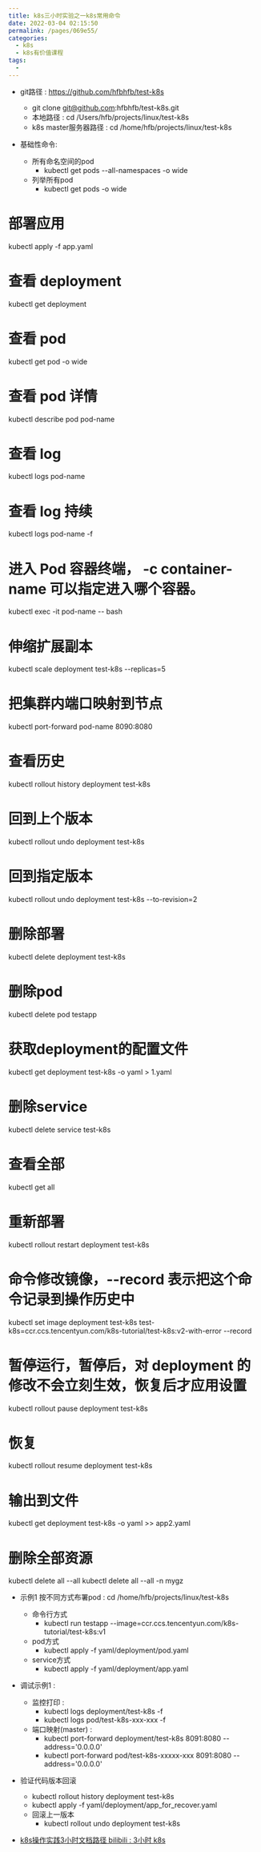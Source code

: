 ```yaml
---
title: k8s三小时实验之一k8s常用命令
date: 2022-03-04 02:15:50
permalink: /pages/069e55/
categories:
  - k8s
  - k8s有价值课程
tags:
  - 
---
```


* git路径 : https://github.com/hfbhfb/test-k8s
  * git clone git@github.com:hfbhfb/test-k8s.git
  * 本地路径 : cd /Users/hfb/projects/linux/test-k8s
  * k8s master服务器路径 : cd /home/hfb/projects/linux/test-k8s

* 基础性命令:
  * 所有命名空间的pod
    * kubectl get pods --all-namespaces -o wide
  * 列举所有pod
    * kubectl get pods -o wide

# 部署应用
kubectl apply -f app.yaml
# 查看 deployment
kubectl get deployment
# 查看 pod
kubectl get pod -o wide
# 查看 pod 详情
kubectl describe pod pod-name
# 查看 log
kubectl logs pod-name
# 查看 log 持续
kubectl logs pod-name -f
# 进入 Pod 容器终端， -c container-name 可以指定进入哪个容器。
kubectl exec -it pod-name -- bash
# 伸缩扩展副本
kubectl scale deployment test-k8s --replicas=5
# 把集群内端口映射到节点
kubectl port-forward pod-name 8090:8080
# 查看历史
kubectl rollout history deployment test-k8s
# 回到上个版本
kubectl rollout undo deployment test-k8s
# 回到指定版本
kubectl rollout undo deployment test-k8s --to-revision=2
# 删除部署
kubectl delete deployment test-k8s
# 删除pod
kubectl delete pod testapp
# 获取deployment的配置文件
kubectl get deployment test-k8s -o yaml > 1.yaml
# 删除service
kubectl delete service test-k8s

# 查看全部
kubectl get all
# 重新部署
kubectl rollout restart deployment test-k8s
# 命令修改镜像，--record 表示把这个命令记录到操作历史中
kubectl set image deployment test-k8s test-k8s=ccr.ccs.tencentyun.com/k8s-tutorial/test-k8s:v2-with-error --record
# 暂停运行，暂停后，对 deployment 的修改不会立刻生效，恢复后才应用设置
kubectl rollout pause deployment test-k8s
# 恢复
kubectl rollout resume deployment test-k8s
# 输出到文件
kubectl get deployment test-k8s -o yaml >> app2.yaml
# 删除全部资源
kubectl delete all --all
kubectl delete all --all -n mygz


* 示例1 按不同方式布署pod : cd /home/hfb/projects/linux/test-k8s
  * 命令行方式
    * kubectl run testapp --image=ccr.ccs.tencentyun.com/k8s-tutorial/test-k8s:v1
  * pod方式 
    * kubectl apply -f yaml/deployment/pod.yaml
  * service方式
    * kubectl apply -f yaml/deployment/app.yaml

* 调试示例1 : 
  * 监控打印 :
    * kubectl logs deployment/test-k8s -f
    * kubectl logs pod/test-k8s-xxx-xxx -f
  * 端口映射(master) :
    * kubectl port-forward deployment/test-k8s 8091:8080 --address='0.0.0.0'
    * kubectl port-forward pod/test-k8s-xxxxx-xxx 8091:8080 --address='0.0.0.0'
 
* 验证代码版本回滚
  * kubectl rollout history deployment test-k8s
  * kubectl apply -f yaml/deployment/app_for_recover.yaml
  * 回滚上一版本
    * kubectl rollout undo deployment test-k8s



* [k8s操作实践3小时文档路径 bilibili : 3小时 k8s](https://k8s.easydoc.net/docs/dRiQjyTY/28366845/6GiNOzyZ/puf7fjYr)




